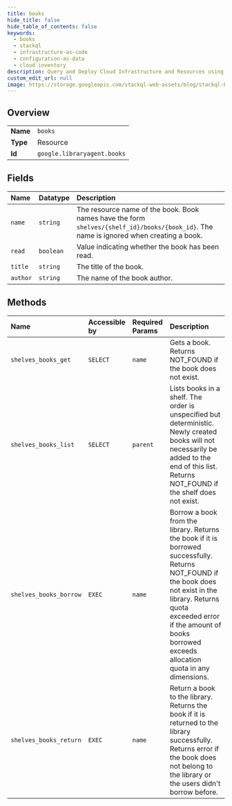 ```yaml
---
title: books
hide_title: false
hide_table_of_contents: false
keywords:
  - books
  - stackql
  - infrastructure-as-code
  - configuration-as-data
  - cloud inventory
description: Query and Deploy Cloud Infrastructure and Resources using SQL
custom_edit_url: null
image: https://storage.googleapis.com/stackql-web-assets/blog/stackql-blog-post-featured-image.png
---
```

  
    

## Overview
<table><tbody>
<tr><td><b>Name</b></td><td><code>books</code></td></tr>
<tr><td><b>Type</b></td><td>Resource</td></tr>
<tr><td><b>Id</b></td><td><code>google.libraryagent.books</code></td></tr>
</tbody></table>

## Fields
| Name | Datatype | Description |
|:-----|:---------|:------------|
| `name` | `string` | The resource name of the book. Book names have the form `shelves/{shelf_id}/books/{book_id}`. The name is ignored when creating a book. |
| `read` | `boolean` | Value indicating whether the book has been read. |
| `title` | `string` | The title of the book. |
| `author` | `string` | The name of the book author. |
## Methods
| Name | Accessible by | Required Params | Description |
|:-----|:--------------|:----------------|:------------|
| `shelves_books_get` | `SELECT` | `name` | Gets a book. Returns NOT_FOUND if the book does not exist. |
| `shelves_books_list` | `SELECT` | `parent` | Lists books in a shelf. The order is unspecified but deterministic. Newly created books will not necessarily be added to the end of this list. Returns NOT_FOUND if the shelf does not exist. |
| `shelves_books_borrow` | `EXEC` | `name` | Borrow a book from the library. Returns the book if it is borrowed successfully. Returns NOT_FOUND if the book does not exist in the library. Returns quota exceeded error if the amount of books borrowed exceeds allocation quota in any dimensions. |
| `shelves_books_return` | `EXEC` | `name` | Return a book to the library. Returns the book if it is returned to the library successfully. Returns error if the book does not belong to the library or the users didn't borrow before. |
